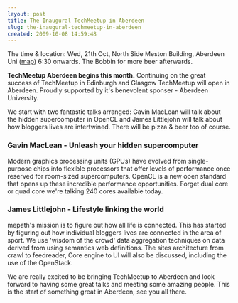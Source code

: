 ```yaml
---
layout: post
title: The Inaugural TechMeetup in Aberdeen
slug: the-inaugural-techmeetup-in-aberdeen
created: 2009-10-08 14:59:48
---
```


The time & location: Wed, 21th Oct, North Side Meston Building, Aberdeen Uni (<a href="http://maps.google.co.uk/maps?f=q&source=s_q&hl=en&geocode=&q=Meston+Building+Aberdeen+University&sll=57.294593,-2.400159&sspn=0.017437,0.034075&ie=UTF8&hq=Meston+Building+Aberdeen+University&hnear=&ll=57.166146,-2.105802&spn=0.004375,0.008519&z=17&iwloc=C">map</a>) 6:30 onwards. The Bobbin for more beer afterwards.

<strong>TechMeetup Aberdeen begins this month.<span style="font-weight: normal; "> Continuing on the great success of TechMeetup in Edinburgh and Glasgow TechMeetup will open in Aberdeen. Proudly supported by it's benevolent sponser - Aberdeen University.</span></strong>

We start with two fantastic talks arranged: Gavin MacLean will talk about the hidden supercomputer in OpenCL and James Littlejohn will talk about how bloggers lives are intertwined. There will be pizza & beer too of course.
<h3><strong>Gavin MacLean - Unleash your hidden supercomputer</strong></h3>
Modern graphics processing units (GPUs) have evolved from single-purpose chips into flexible processors that offer levels of performance once reserved for room-sized supercomputers. OpenCL is a new open standard that opens up these incredible performance opportunities. Forget dual core or quad core we're talking 240 cores available today.
<h3><strong>James Littlejohn - Lifestyle linking the world</strong></h3>
mepath's mission is to figure out how all life is connected.  This has started by figuring out how individual bloggers lives are connected in the area of sport.  We use 'wisdom of the crowd' data aggregation techniques on data derived from using semantics web definitions.  The sites architecture from crawl to feedreader, Core engine to UI will also be discussed, including the use of the OpenStack.

We are really excited to be bringing TechMeetup to Aberdeen and look forward to having some great talks and meeting some amazing people. This is the start of something great in Aberdeen, see you all there.
